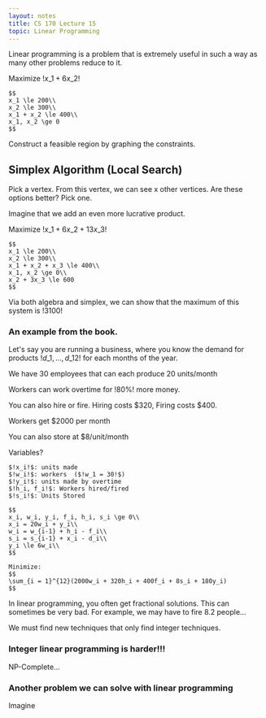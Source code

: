 ```yaml
---
layout: notes
title: CS 170 Lecture 15
topic: Linear Programming
---
```


Linear programming is a problem that is extremely useful in such a way as many
other problems reduce to it. 

Maximize $!x\_1 + 6x\_2!$

    $$
    x_1 \le 200\\
    x_2 \le 300\\
    x_1 + x_2 \le 400\\
    x_1, x_2 \ge 0
    $$

Construct a feasible region by graphing the constraints. 

## Simplex Algorithm (Local Search)

Pick a vertex. From this vertex, we can see x other vertices. Are these options
better? Pick one. 

Imagine that we add an even more lucrative product. 

Maximize $!x\_1 + 6x\_2 + 13x\_3!$

    $$
    x_1 \le 200\\
    x_2 \le 300\\
    x_1 + x_2 + x_3 \le 400\\
    x_1, x_2 \ge 0\\
    x_2 + 3x_3 \le 600
    $$

Via both algebra and simplex, we can show that the maximum of this system is
$!3100!$

### An example from the book.
Let's say you are running a business, where you know the demand for products
$!d\_1, \dots, d\_12!$ for each months of the year. 

We have 30 employees that can each produce 20 units/month

Workers can work overtime for $!80\%!$ more money. 

You can also hire or fire. Hiring costs $320, Firing costs $400. 

Workers get $2000 per month

You can also store at $8/unit/month

Variables?
  
    $!x_i!$: units made
    $!w_i!$: workers  ($!w_1 = 30!$)
    $!y_i!$: units made by overtime
    $!h_i, f_i!$: Workers hired/fired
    $!s_i!$: Units Stored

    $$
    x_i, w_i, y_i, f_i, h_i, s_i \ge 0\\
    x_i = 20w_i + y_i\\
    w_i = w_{i-1} + h_i - f_i\\
    s_i = s_{i-1} + x_i - d_i\\
    y_i \le 6w_i\\
    $$

    Minimize: 
    $$
    \sum_{i = 1}^{12}(2000w_i + 320h_i + 400f_i + 8s_i + 180y_i)
    $$

In linear programming, you often get fractional solutions. This can sometimes be
very bad. For example, we may have to fire 8.2 people... 

We must find new techniques that only find integer techniques. 

### Integer linear programming is harder!!!

NP-Complete...


### Another problem we can solve with linear programming
Imagine
